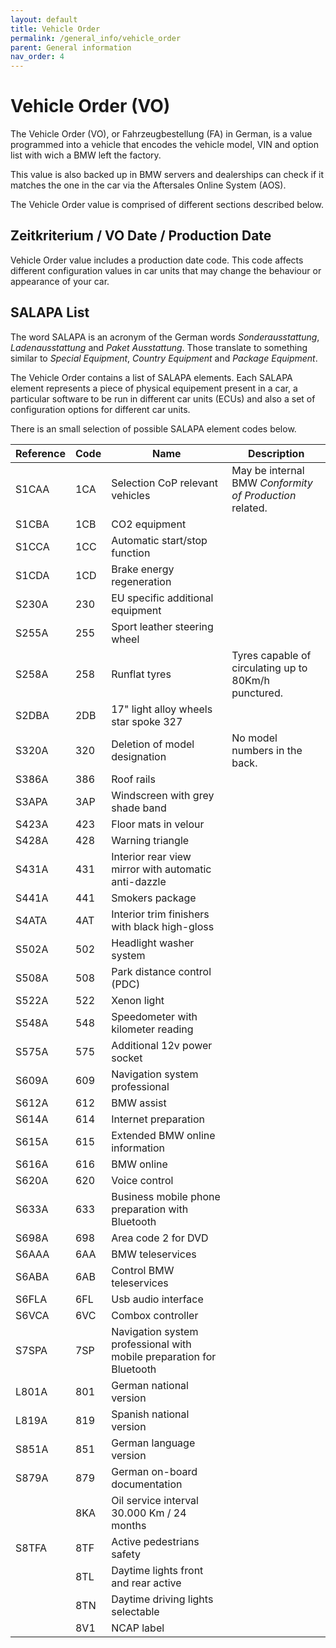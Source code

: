 ```yaml
---
layout: default
title: Vehicle Order
permalink: /general_info/vehicle_order
parent: General information
nav_order: 4
---
```


# Vehicle Order (VO)

The Vehicle Order (VO), or Fahrzeugbestellung (FA) in German, is a value programmed into a vehicle that encodes the vehicle model, VIN and option list with wich a BMW left the factory.

This value is also backed up in BMW servers and dealerships can check if it matches the one in the car via the Aftersales Online System (AOS).

The Vehicle Order value is comprised of different sections described below.

## Zeitkriterium / VO Date / Production Date

Vehicle Order value includes a production date code. This code affects different configuration values in car units that may change the behaviour or appearance of your car.

## SALAPA List

The word SALAPA is an acronym of the German words _Sonderausstattung_, _Ladenausstattung_ and _Paket Ausstattung_. Those translate to something similar to _Special Equipment_, _Country Equipment_ and _Package Equipment_.

The Vehicle Order contains a list of SALAPA elements. Each SALAPA element represents a piece of physical equipement present in a car, a particular software to be run in different car units (ECUs) and also a set of configuration options for different car units.

There is an small selection of possible SALAPA element codes below.

| Reference | Code | Name                                                                 | Description                                             |
| --------- | ---- | -------------------------------------------------------------------- | ------------------------------------------------------- |
| S1CAA     | 1CA  | Selection CoP relevant vehicles                                      | May be internal BMW _Conformity of Production_ related. |
| S1CBA     | 1CB  | CO2 equipment                                                        |                                                         |
| S1CCA     | 1CC  | Automatic start/stop function                                        |                                                         |
| S1CDA     | 1CD  | Brake energy regeneration                                            |                                                         |
| S230A     | 230  | EU specific additional equipment                                     |                                                         |
| S255A     | 255  | Sport leather steering wheel                                         |                                                         |
| S258A     | 258  | Runflat tyres                                                        | Tyres capable of circulating up to 80Km/h punctured.    |
| S2DBA     | 2DB  | 17" light alloy wheels star spoke 327                                |                                                         |
| S320A     | 320  | Deletion of model designation                                        | No model numbers in the back.                           |
| S386A     | 386  | Roof rails                                                           |                                                         |
| S3APA     | 3AP  | Windscreen with grey shade band                                      |                                                         |
| S423A     | 423  | Floor mats in velour                                                 |                                                         |
| S428A     | 428  | Warning triangle                                                     |                                                         |
| S431A     | 431  | Interior rear view mirror with automatic anti-dazzle                 |                                                         |
| S441A     | 441  | Smokers package                                                      |                                                         |
| S4ATA     | 4AT  | Interior trim finishers with black high-gloss                        |                                                         |
| S502A     | 502  | Headlight washer system                                              |                                                         |
| S508A     | 508  | Park distance control (PDC)                                          |                                                         |
| S522A     | 522  | Xenon light                                                          |                                                         |
| S548A     | 548  | Speedometer with kilometer reading                                   |                                                         |
| S575A     | 575  | Additional 12v power socket                                          |                                                         |
| S609A     | 609  | Navigation system professional                                       |                                                         |
| S612A     | 612  | BMW assist                                                           |                                                         |
| S614A     | 614  | Internet preparation                                                 |                                                         |
| S615A     | 615  | Extended BMW online information                                      |                                                         |
| S616A     | 616  | BMW online                                                           |                                                         |
| S620A     | 620  | Voice control                                                        |                                                         |
| S633A     | 633  | Business mobile phone preparation with Bluetooth                     |                                                         |
| S698A     | 698  | Area code 2 for DVD                                                  |                                                         |
| S6AAA     | 6AA  | BMW teleservices                                                     |                                                         |
| S6ABA     | 6AB  | Control BMW teleservices                                             |                                                         |
| S6FLA     | 6FL  | Usb audio interface                                                  |                                                         |
| S6VCA     | 6VC  | Combox controller                                                    |                                                         |
| S7SPA     | 7SP  | Navigation system professional with mobile preparation for Bluetooth |                                                         |
| L801A     | 801  | German national version                                              |                                                         |
| L819A     | 819  | Spanish national version                                             |                                                         |
| S851A     | 851  | German language version                                              |                                                         |
| S879A     | 879  | German on-board documentation                                        |                                                         |
|           | 8KA  | Oil service interval 30.000 Km / 24 months                           |                                                         |
| S8TFA     | 8TF  | Active pedestrians safety                                            |                                                         |
|           | 8TL  | Daytime lights front and rear active                                 |                                                         |
|           | 8TN  | Daytime driving lights selectable                                    |                                                         |
|           | 8V1  | NCAP label                                                           |                                                         |
